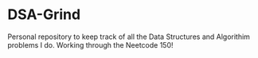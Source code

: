 # DSA-Grind
Personal repository to keep track of all the Data Structures and Algorithim problems I do. Working through the Neetcode 150!